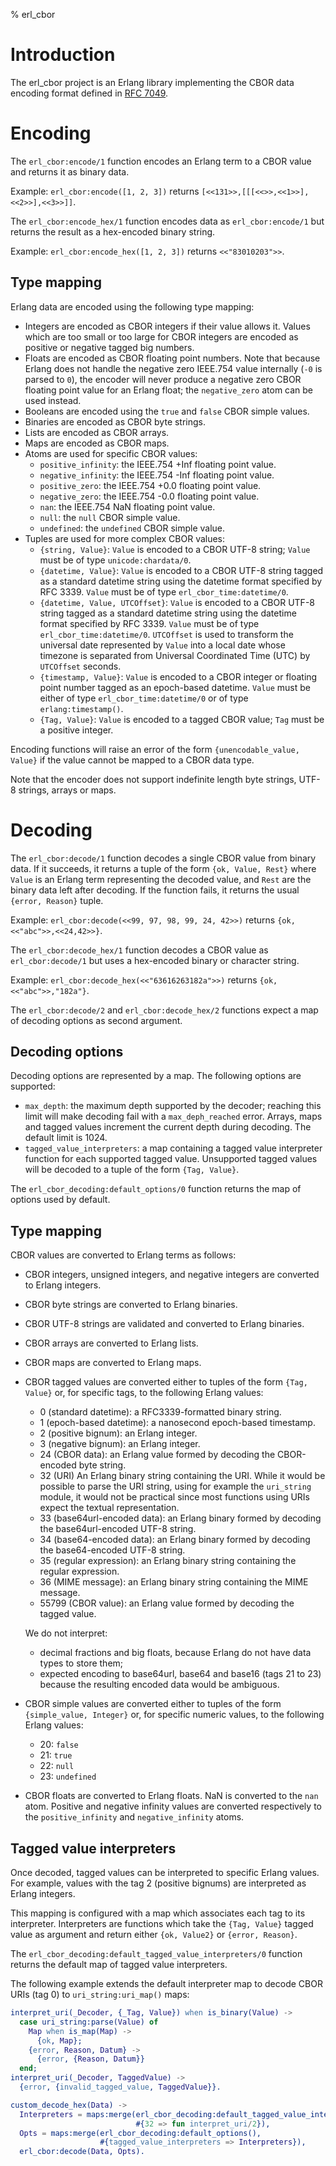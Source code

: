 % erl_cbor

# Introduction
The erl_cbor project is an Erlang library implementing the CBOR data encoding
format defined in [RFC 7049](https://tools.ietf.org/html/rfc7049).

# Encoding
The `erl_cbor:encode/1` function encodes an Erlang term to a CBOR value and
returns it as binary data.

Example: `erl_cbor:encode([1, 2, 3])` returns `[<<131>>,[[[<<>>,<<1>>],<<2>>],<<3>>]]`.

The `erl_cbor:encode_hex/1` function encodes data as `erl_cbor:encode/1` but returns
the result as a hex-encoded binary string.

Example: `erl_cbor:encode_hex([1, 2, 3])` returns `<<"83010203">>`.

## Type mapping
Erlang data are encoded using the following type mapping:

- Integers are encoded as CBOR integers if their value allows it. Values which
  are too small or too large for CBOR integers are encoded as positive or
  negative tagged big numbers.
- Floats are encoded as CBOR floating point numbers. Note that because Erlang
  does not handle the negative zero IEEE.754 value internally (`-0` is parsed
  to `0`), the encoder will never produce a negative zero CBOR floating point
  value for an Erlang float; the `negative_zero` atom can be used instead.
- Booleans are encoded using the `true` and `false` CBOR simple values.
- Binaries are encoded as CBOR byte strings.
- Lists are encoded as CBOR arrays.
- Maps are encoded as CBOR maps.
- Atoms are used for specific CBOR values:
  - `positive_infinity`: the IEEE.754 +Inf floating point value.
  - `negative_infinity`: the IEEE.754 -Inf floating point value.
  - `positive_zero`: the IEEE.754 +0.0 floating point value.
  - `negative_zero`: the IEEE.754 -0.0 floating point value.
  - `nan`: the IEEE.754 NaN floating point value.
  - `null`: the `null` CBOR simple value.
  - `undefined`: the `undefined` CBOR simple value.
- Tuples are used for more complex CBOR values:
  - `{string, Value}`: `Value` is encoded to a CBOR UTF-8 string; `Value` must
    be of type `unicode:chardata/0`.
  - `{datetime, Value}`: `Value` is encoded to a CBOR UTF-8 string tagged as a
    standard datetime string using the datetime format specified by
    RFC 3339. `Value` must be of type `erl_cbor_time:datetime/0`.
  - `{datetime, Value, UTCOffset}`: `Value` is encoded to a CBOR UTF-8 string
    tagged as a standard datetime string using the datetime format specified
    by RFC 3339. `Value` must be of type `erl_cbor_time:datetime/0`. `UTCOffset`
    is used to transform the universal date represented by `Value` into a
    local date whose timezone is separated from Universal Coordinated Time
    (UTC) by `UTCOffset` seconds.
  - `{timestamp, Value}`: `Value` is encoded to a CBOR integer or floating
    point number tagged as an epoch-based datetime. `Value` must be either of
    type `erl_cbor_time:datetime/0` or of type `erlang:timestamp()`.
  - `{Tag, Value}`: `Value` is encoded to a tagged CBOR value; `Tag` must be a
    positive integer.

Encoding functions will raise an error of the form `{unencodable_value,
Value}` if the value cannot be mapped to a CBOR data type.

Note that the encoder does not support indefinite length byte strings, UTF-8
strings, arrays or maps.

# Decoding
The `erl_cbor:decode/1` function decodes a single CBOR value from binary data. If
it succeeds, it returns a tuple of the form `{ok, Value, Rest}` where `Value`
is an Erlang term representing the decoded value, and `Rest` are the binary
data left after decoding. If the function fails, it returns the usual `{error,
Reason}` tuple.

Example: `erl_cbor:decode(<<99, 97, 98, 99, 24, 42>>)` returns
`{ok,<<"abc">>,<<24,42>>}`.

The `erl_cbor:decode_hex/1` function decodes a CBOR value as `erl_cbor:decode/1` but
uses a hex-encoded binary or character string.

Example: `erl_cbor:decode_hex(<<"63616263182a">>)` returns
`{ok,<<"abc">>,"182a"}`.

The `erl_cbor:decode/2` and `erl_cbor:decode_hex/2` functions expect a map of decoding
options as second argument.

## Decoding options
Decoding options are represented by a map. The following options are
supported:

- `max_depth`: the maximum depth supported by the decoder; reaching this limit
  will make decoding fail with a `max_deph_reached` error. Arrays, maps and
  tagged values increment the current depth during decoding. The default limit
  is 1024.
- `tagged_value_interpreters`: a map containing a tagged value interpreter
  function for each supported tagged value. Unsupported tagged values will be
  decoded to a tuple of the form `{Tag, Value}`.

The `erl_cbor_decoding:default_options/0` function returns the map of options used
by default.

## Type mapping
CBOR values are converted to Erlang terms as follows:

- CBOR integers, unsigned integers, and negative integers are converted to
  Erlang integers.
- CBOR byte strings are converted to Erlang binaries.
- CBOR UTF-8 strings are validated and converted to Erlang binaries.
- CBOR arrays are converted to Erlang lists.
- CBOR maps are converted to Erlang maps.
- CBOR tagged values are converted either to tuples of the form `{Tag, Value}`
  or, for specific tags, to the following Erlang values:

  - 0 (standard datetime): a RFC3339-formatted binary string.
  - 1 (epoch-based datetime): a nanosecond epoch-based timestamp.
  - 2 (positive bignum): an Erlang integer.
  - 3 (negative bignum): an Erlang integer.
  - 24 (CBOR data): an Erlang value formed by decoding the CBOR-encoded byte
    string.
  - 32 (URI) An Erlang binary string containing the URI. While it would be
    possible to parse the URI string, using for example the `uri_string`
    module, it would not be practical since most functions using URIs expect
    the textual representation.
  - 33 (base64url-encoded data): an Erlang binary formed by decoding the
    base64url-encoded UTF-8 string.
  - 34 (base64-encoded data): an Erlang binary formed by decoding the
     base64-encoded UTF-8 string.
  - 35 (regular expression): an Erlang binary string containing the regular
    expression.
  - 36 (MIME message): an Erlang binary string containing the MIME message.
  - 55799 (CBOR value): an Erlang value formed by decoding the tagged value.

  We do not interpret:
  - decimal fractions and big floats, because Erlang do not have data types to
    store them;
  - expected encoding to base64url, base64 and base16 (tags 21 to 23) because
    the resulting encoded data would be ambiguous.
- CBOR simple values are converted either to tuples of the form
  `{simple_value, Integer}` or, for specific numeric values, to the following
  Erlang values:
  - 20: `false`
  - 21: `true`
  - 22: `null`
  - 23: `undefined`
- CBOR floats are converted to Erlang floats. NaN is converted to the `nan`
  atom. Positive and negative infinity values are converted respectively to
  the `positive_infinity` and `negative_infinity` atoms.

## Tagged value interpreters
Once decoded, tagged values can be interpreted to specific Erlang values. For
example, values with the tag 2 (positive bignums) are interpreted as Erlang
integers.

This mapping is configured with a map which associates each tag to its
interpreter. Interpreters are functions which take the `{Tag, Value}` tagged
value as argument and return either `{ok, Value2}` or `{error, Reason}`.

The `erl_cbor_decoding:default_tagged_value_interpreters/0` function returns the
default map of tagged value interpreters.

The following example extends the default interpreter map to decode CBOR
URIs (tag 0) to `uri_string:uri_map()` maps:

```erlang
interpret_uri(_Decoder, {_Tag, Value}) when is_binary(Value) ->
  case uri_string:parse(Value) of
    Map when is_map(Map) ->
      {ok, Map};
    {error, Reason, Datum} ->
      {error, {Reason, Datum}}
  end;
interpret_uri(_Decoder, TaggedValue) ->
  {error, {invalid_tagged_value, TaggedValue}}.

custom_decode_hex(Data) ->
  Interpreters = maps:merge(erl_cbor_decoding:default_tagged_value_interpreters(),
                            #{32 => fun interpret_uri/2}),
  Opts = maps:merge(erl_cbor_decoding:default_options(),
                    #{tagged_value_interpreters => Interpreters}),
  erl_cbor:decode(Data, Opts).
```
